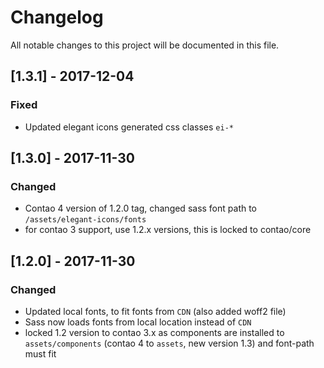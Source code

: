 # Changelog
All notable changes to this project will be documented in this file.

## [1.3.1] - 2017-12-04

### Fixed
- Updated elegant icons generated css classes `ei-*`

## [1.3.0] - 2017-11-30

### Changed
- Contao 4 version of 1.2.0 tag, changed sass font path to `/assets/elegant-icons/fonts`
- for contao 3 support, use 1.2.x versions, this is locked to contao/core

## [1.2.0] - 2017-11-30

### Changed
- Updated local fonts, to fit fonts from `CDN` (also added woff2 file)
- Sass now loads fonts from local location instead of `CDN`
- locked 1.2 version to contao 3.x as components are installed to `assets/components` (contao 4 to `assets`, new version 1.3) and font-path must fit 
